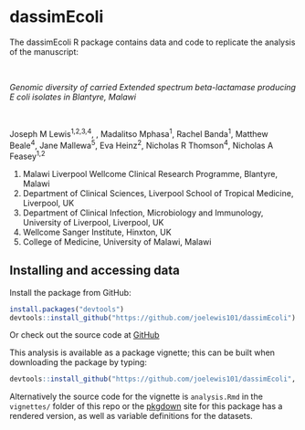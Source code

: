 
<!-- README.md is generated from README.Rmd. Please edit that file -->

# dassimEcoli

<!-- badges: start -->
<!-- badges: end -->

The dassimEcoli R package contains data and code to replicate the
analysis of the manuscript:

<br />

*Genomic diversity of carried Extended spectrum beta-lactamase producing
*E coli* isolates in Blantyre, Malawi*

<br />

Joseph M Lewis<sup>1,2,3,4</sup>, , Madalitso Mphasa<sup>1</sup>, Rachel
Banda<sup>1</sup>, Matthew Beale<sup>4</sup>, Jane Mallewa<sup>5</sup>,
Eva Heinz<sup>2</sup>, Nicholas R Thomson<sup>4</sup>, Nicholas A
Feasey<sup>1,2</sup>

1.  Malawi Liverpool Wellcome Clinical Research Programme, Blantyre,
    Malawi
2.  Department of Clinical Sciences, Liverpool School of Tropical
    Medicine, Liverpool, UK
3.  Department of Clinical Infection, Microbiology and Immunology,
    University of Liverpool, Liverpool, UK
4.  Wellcome Sanger Institute, Hinxton, UK
5.  College of Medicine, University of Malawi, Malawi

## Installing and accessing data

Install the package from GitHub:

``` r
install.packages("devtools")
devtools::install_github("https://github.com/joelewis101/dassimEcoli")
```

Or check out the source code at
[GitHub](https://github.com/joelewis101/dassimEcoli)

This analysis is available as a package vignette; this can be built when
downloading the package by typing:

``` r
devtools::install_github("https://github.com/joelewis101/dassimEcoli", build_vignettes = TRUE )
```

Alternatively the source code for the vignette is `analysis.Rmd` in the
`vignettes/` folder of this repo or the
[pkgdown](https://joelewis101.github.io/dassimKlebs/) site for this
package has a rendered version, as well as variable definitions for the
datasets.
